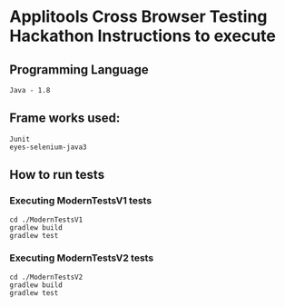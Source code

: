 # Applitools Cross Browser Testing Hackathon Instructions to execute

## Programming Language
```
Java - 1.8
```
## Frame works used:
```
Junit 
eyes-selenium-java3
```

## How to run tests
### Executing ModernTestsV1 tests
```
cd ./ModernTestsV1
gradlew build
gradlew test
```

### Executing ModernTestsV2 tests
```
cd ./ModernTestsV2
gradlew build
gradlew test
```
